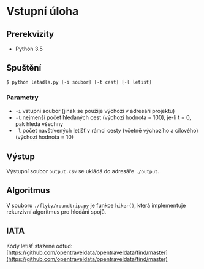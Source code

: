 Vstupní úloha
=============

## Prerekvizity
  * Python 3.5


## Spuštění

    $ python letadla.py [-i soubor] [-t cest] [-l letišť]


### Parametry
  * ``-i`` vstupní soubor (jinak se použije výchozí v adresáři projektu)
  * ``-t`` nejmenší počet hledaných cest (výchozí hodnota =  100), je-li t = 0, pak hledá všechny
  * ``-l`` počet navštívených letišť v rámci cesty (včetně výchozího a cílového) (výchozí hodnota = 10)


## Výstup
Výstupní soubor ``output.csv`` se ukládá do adresáře ``./output``.


## Algoritmus
V souboru ``./flyby/roundtrip.py`` je funkce ``hiker()``, která implementuje rekurzivní algoritmus pro hledání spojů.

## IATA
Kódy letišť stažené odtud:
[https://github.com/opentraveldata/opentraveldata/find/master](https://github.com/opentraveldata/opentraveldata/find/master)
